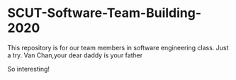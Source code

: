 # SCUT-Software-Team-Building-2020
This repository is for our team members in software engineering class.
Just a try.
Van Chan,your dear daddy is your father

So interesting!
